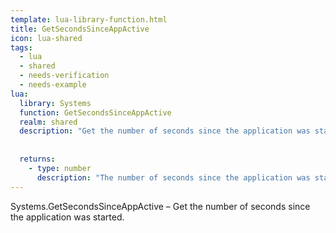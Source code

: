 ```yaml
---
template: lua-library-function.html
title: GetSecondsSinceAppActive
icon: lua-shared
tags:
  - lua
  - shared
  - needs-verification
  - needs-example
lua:
  library: Systems
  function: GetSecondsSinceAppActive
  realm: shared
  description: "Get the number of seconds since the application was started."
  
  
  returns:
    - type: number
      description: "The number of seconds since the application was started."
---
```


<div class="lua__search__keywords">
Systems.GetSecondsSinceAppActive &#x2013; Get the number of seconds since the application was started.
</div>
